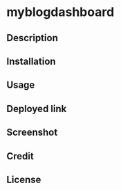 # myblogdashboard

## Description

## Installation

## Usage

## Deployed link

## Screenshot

## Credit

## License